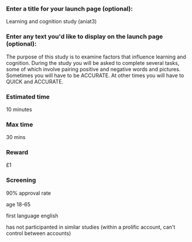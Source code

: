 ### Enter a title for your launch page (optional):

Learning and cognition study (aniat3)

### Enter any text you'd like to display on the launch page (optional):

The purpose of this study is to examine factors that influence learning and cognition. During the study you will be asked to complete several tasks, some of which involve pairing positive and negative words and pictures. Sometimes you will have to be ACCURATE. At other times you will have to QUICK and ACCURATE. 

### Estimated time

10 minutes

### Max time

30 mins

### Reward

£1

### Screening

90% approval rate

age 18-65

first language english

has not participanted in similar studies (within a prolific account, can't control between accounts)

